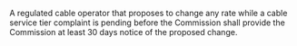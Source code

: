 A regulated cable operator that proposes to change any rate while a cable service tier complaint is pending before the Commission shall provide the Commission at least 30 days notice of the proposed change.

